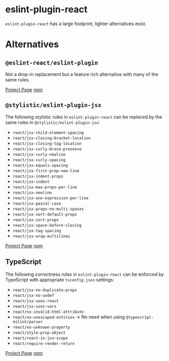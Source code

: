 # eslint-plugin-react

`eslint-plugin-react` has a large footprint, lighter alternatives exist.

# Alternatives

## `@eslint-react/eslint-plugin`

Not a drop-in replacement but a feature rich alternative with many of the same rules.

[Project Page](https://github.com/Rel1cx/eslint-react)
[npm](https://www.npmjs.com/package/@eslint-react/eslint-plugin)

## `@stylistic/eslint-plugin-jsx`

The following stylistic rules in `eslint-plugin-react` can be replaced by the same rules in `@stylistic/eslint-plugin-jsx`:

- `react/jsx-child-element-spacing`
- `react/jsx-closing-bracket-location`
- `react/jsx-closing-tag-location`
- `react/jsx-curly-brace-presence`
- `react/jsx-curly-newline`
- `react/jsx-curly-spacing`
- `react/jsx-equals-spacing`
- `react/jsx-first-prop-new-line`
- `react/jsx-indent-props`
- `react/jsx-indent`
- `react/jsx-max-props-per-line`
- `react/jsx-newline`
- `react/jsx-one-expression-per-line`
- `react/jsx-pascal-case`
- `react/jsx-props-no-multi-spaces`
- `react/jsx-sort-default-props`
- `react/jsx-sort-props`
- `react/jsx-space-before-closing`
- `react/jsx-tag-spacing`
- `react/jsx-wrap-multilines`

[Project Page](https://eslint.style/packages/jsx)
[npm](https://www.npmjs.com/package/@stylistic/eslint-plugin-jsx)

## TypeScript

The following correctness rules in `eslint-plugin-react` can be enforced by TypeScript with appropriate `tsconfig.json` settings:

- `react/jsx-no-duplicate-props`
- `react/jsx-no-undef`
- `react/jsx-uses-react`
- `react/jsx-uses-vars`
- `react/no-invalid-html-attribute`
- `react/no-unescaped-entities` -> No need when using `@typescript-eslint/parser`
- `react/no-unknown-property`
- `react/style-prop-object`
- `react/react-in-jsx-scope`
- `react/require-render-return`

[Project Page](https://www.typescriptlang.org)
[npm](https://www.npmjs.com/package/typescript)
